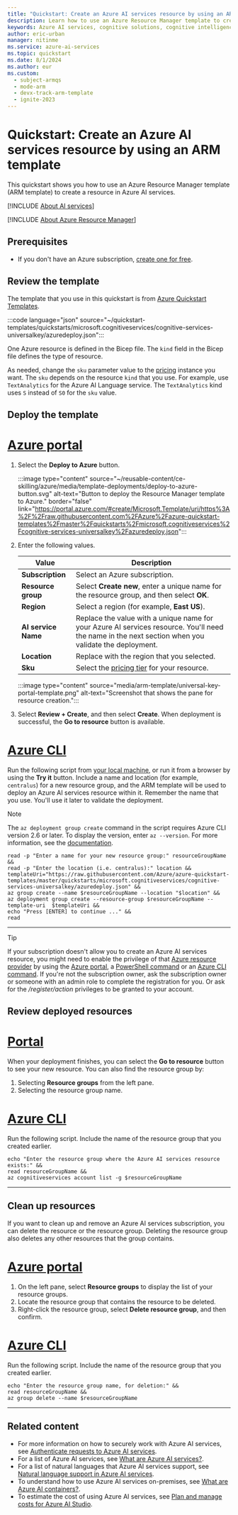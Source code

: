```yaml
---
title: "Quickstart: Create an Azure AI services resource by using an ARM template"
description: Learn how to use an Azure Resource Manager template to create an Azure AI services resource.
keywords: Azure AI services, cognitive solutions, cognitive intelligence, cognitive artificial intelligence
author: eric-urban
manager: nitinme
ms.service: azure-ai-services
ms.topic: quickstart
ms.date: 8/1/2024
ms.author: eur
ms.custom:
  - subject-armqs
  - mode-arm
  - devx-track-arm-template
  - ignite-2023
---
```


# Quickstart: Create an Azure AI services resource by using an ARM template

This quickstart shows you how to use an Azure Resource Manager template (ARM template) to create a resource in Azure AI services.

[!INCLUDE [About AI services](./includes/ai-services-intro.md)]

[!INCLUDE [About Azure Resource Manager](~/reusable-content/ce-skilling/azure/includes/resource-manager-quickstart-introduction.md)]

## Prerequisites

* If you don't have an Azure subscription, [create one for free](https://azure.microsoft.com/free/cognitive-services).

## Review the template

The template that you use in this quickstart is from [Azure Quickstart Templates](https://azure.microsoft.com/resources/templates/cognitive-services-universalkey/).

:::code language="json" source="~/quickstart-templates/quickstarts/microsoft.cognitiveservices/cognitive-services-universalkey/azuredeploy.json":::

One Azure resource is defined in the Bicep file. The `kind` field in the Bicep file defines the type of resource.

As needed, change the `sku` parameter value to the [pricing](https://azure.microsoft.com/pricing/details/cognitive-services/) instance you want. The `sku` depends on the resource `kind` that you use. For example, use `TextAnalytics` for the Azure AI Language service. The `TextAnalytics` kind uses `S` instead of `S0` for the `sku` value.

## Deploy the template

# [Azure portal](#tab/portal)

1. Select the **Deploy to Azure** button.

    :::image type="content" source="~/reusable-content/ce-skilling/azure/media/template-deployments/deploy-to-azure-button.svg" alt-text="Button to deploy the Resource Manager template to Azure." border="false" link="https://portal.azure.com/#create/Microsoft.Template/uri/https%3A%2F%2Fraw.githubusercontent.com%2FAzure%2Fazure-quickstart-templates%2Fmaster%2Fquickstarts%2Fmicrosoft.cognitiveservices%2Fcognitive-services-universalkey%2Fazuredeploy.json":::

2. Enter the following values.

    |Value  |Description  |
    |---------|---------|
    | **Subscription** | Select an Azure subscription. |
    | **Resource group** | Select **Create new**, enter a unique name for the resource group, and then select **OK**. |
    | **Region** | Select a region (for example, **East US**). |
    | **AI service Name** | Replace the value with a unique name for your Azure AI services resource. You'll need the name in the next section when you validate the deployment. |
    | **Location** | Replace with the region that you selected. |
    | **Sku** | Select the [pricing tier](https://azure.microsoft.com/pricing/details/cognitive-services/) for your resource. |

    :::image type="content" source="media/arm-template/universal-key-portal-template.png" alt-text="Screenshot that shows the pane for resource creation.":::

3. Select **Review + Create**, and then select **Create**. When deployment is successful, the **Go to resource** button is available.

# [Azure CLI](#tab/CLI)

Run the following script from [your local machine](/cli/azure/install-azure-cli), or run it from a browser by using the **Try it** button. Include a name and location (for example, `centralus`) for a new resource group, and the ARM template will be used to deploy an Azure AI services resource within it. Remember the name that you use. You'll use it later to validate the deployment.

> [!NOTE]
> The `az deployment group create` command in the script requires Azure CLI version 2.6 or later. To display the version, enter `az --version`. For more information, see the [documentation](/cli/azure/deployment/group).

```azurecli-interactive
read -p "Enter a name for your new resource group:" resourceGroupName &&
read -p "Enter the location (i.e. centralus):" location &&
templateUri="https://raw.githubusercontent.com/Azure/azure-quickstart-templates/master/quickstarts/microsoft.cognitiveservices/cognitive-services-universalkey/azuredeploy.json" &&
az group create --name $resourceGroupName --location "$location" &&
az deployment group create --resource-group $resourceGroupName --template-uri  $templateUri &&
echo "Press [ENTER] to continue ..." &&
read
```

---

> [!TIP]
> If your subscription doesn't allow you to create an Azure AI services resource, you might need to enable the privilege of that [Azure resource provider](../azure-resource-manager/management/resource-providers-and-types.md#register-resource-provider) by using the [Azure portal](../azure-resource-manager/management/resource-providers-and-types.md#azure-portal), a [PowerShell command](../azure-resource-manager/management/resource-providers-and-types.md#azure-powershell) or an [Azure CLI command](../azure-resource-manager/management/resource-providers-and-types.md#azure-cli). If you're not the subscription owner, ask the subscription owner or someone with an admin role to complete the registration for you. Or ask for the */register/action* privileges to be granted to your account.

## Review deployed resources

# [Portal](#tab/portal)

When your deployment finishes, you can select the **Go to resource** button to see your new resource. You can also find the resource group by:

1. Selecting **Resource groups** from the left pane.
2. Selecting the resource group name.

# [Azure CLI](#tab/CLI)

Run the following script. Include the name of the resource group that you created earlier.

```azurecli-interactive
echo "Enter the resource group where the Azure AI services resource exists:" &&
read resourceGroupName &&
az cognitiveservices account list -g $resourceGroupName
```

---

## Clean up resources

If you want to clean up and remove an Azure AI services subscription, you can delete the resource or the resource group. Deleting the resource group also deletes any other resources that the group contains.

# [Azure portal](#tab/portal)

1. On the left pane, select **Resource groups** to display the list of your resource groups.
2. Locate the resource group that contains the resource to be deleted.
3. Right-click the resource group, select **Delete resource group**, and then confirm.

# [Azure CLI](#tab/CLI)

Run the following script. Include the name of the resource group that you created earlier.

```azurecli-interactive
echo "Enter the resource group name, for deletion:" &&
read resourceGroupName &&
az group delete --name $resourceGroupName
```

---

## Related content

* For more information on how to securely work with Azure AI services, see [Authenticate requests to Azure AI services](authentication.md).
* For a list of Azure AI services, see [What are Azure AI services?](./what-are-ai-services.md).
* For a list of natural languages that Azure AI services support, see [Natural language support in Azure AI services](language-support.md).
* To understand how to use Azure AI services on-premises, see [What are Azure AI containers?](cognitive-services-container-support.md).
* To estimate the cost of using Azure AI services, see [Plan and manage costs for Azure AI Studio](../ai-studio/how-to/costs-plan-manage.md).

